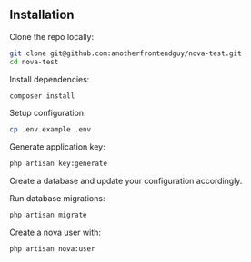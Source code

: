 ## Installation

Clone the repo locally:

```sh
git clone git@github.com:anotherfrontendguy/nova-test.git
cd nova-test
```

Install dependencies:

```sh
composer install
```

Setup configuration:

```sh
cp .env.example .env
```

Generate application key:

```sh
php artisan key:generate
```

Create a database and update your configuration accordingly.

Run database migrations:

```sh
php artisan migrate
```

Create a nova user with:

```sh
php artisan nova:user
```
